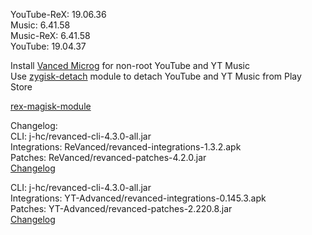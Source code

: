 YouTube-ReX: 19.06.36  
Music: 6.41.58  
Music-ReX: 6.41.58  
YouTube: 19.04.37  

Install [Vanced Microg](https://github.com/TeamVanced/VancedMicroG/releases) for non-root YouTube and YT Music  
Use [zygisk-detach](https://github.com/j-hc/zygisk-detach) module to detach YouTube and YT Music from Play Store  

[rex-magisk-module](https://github.com/LemonyOwO/rex-magisk-module)  

Changelog:  
CLI: j-hc/revanced-cli-4.3.0-all.jar  
Integrations: ReVanced/revanced-integrations-1.3.2.apk  
Patches: ReVanced/revanced-patches-4.2.0.jar  
[Changelog](https://github.com/ReVanced/revanced-patches/releases/tag/v4.2.0)

CLI: j-hc/revanced-cli-4.3.0-all.jar  
Integrations: YT-Advanced/revanced-integrations-0.145.3.apk  
Patches: YT-Advanced/revanced-patches-2.220.8.jar  
[Changelog](https://github.com/YT-Advanced/ReX-patches/releases/tag/v2.220.8)  
